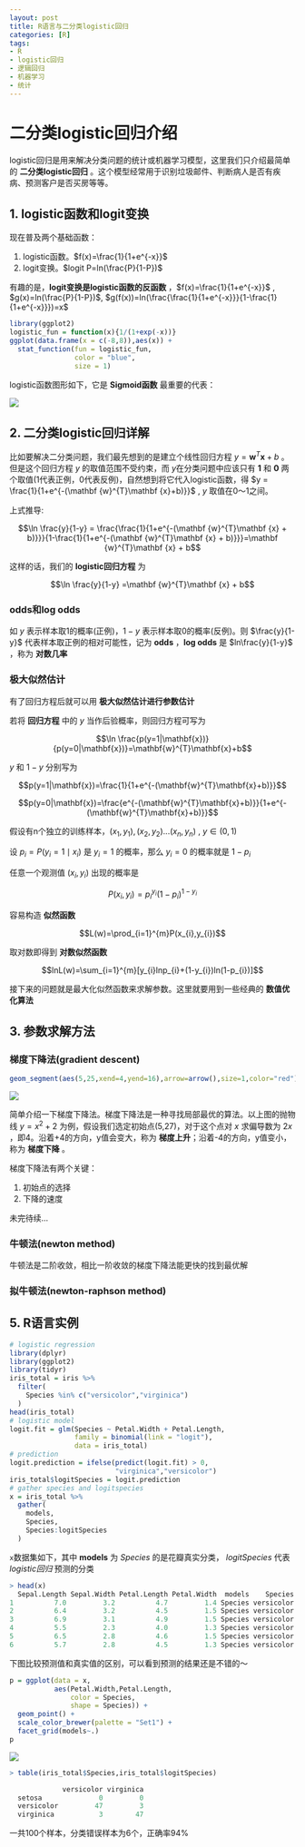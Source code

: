 ```yaml
---
layout: post
title: R语言与二分类logistic回归
categories: [R]
tags:
- R
- logistic回归
- 逻辑回归
- 机器学习
- 统计
---
```


# 二分类logistic回归介绍

logistic回归是用来解决分类问题的统计或机器学习模型，这里我们只介绍最简单的 **二分类logistic回归** 。这个模型经常用于识别垃圾邮件、判断病人是否有疾病、预测客户是否买房等等。

## 1. logistic函数和logit变换

现在普及两个基础函数：

1. logistic函数。$f(x)=\frac{1}{1+e^{-x}}$
2. logit变换。$logit P=ln(\frac{P}{1-P})$

有趣的是，**logit变换是logistic函数的反函数** ，$f(x)=\frac{1}{1+e^{-x}}$ , $g(x)=ln(\frac{P}{1-P})$, $g(f(x))=ln(\frac{\frac{1}{1+e^{-x}}}{1-\frac{1}{1+e^{-x}}})=x$

```r
library(ggplot2)
logistic_fun = function(x){1/(1+exp(-x))}
ggplot(data.frame(x = c(-8,8)),aes(x)) +
  stat_function(fun = logistic_fun,
                color = "blue",
                size = 1)
```

logistic函数图形如下，它是 **Sigmoid函数** 最重要的代表：

![](https://raw.githubusercontent.com/lixinyao/lixinyao.github.io/master/pictures/2016/logistic_fun.png)

## 2. 二分类logistic回归详解

比如要解决二分类问题，我们最先想到的是建立个线性回归方程 $y = \mathbf {w}^{T}\mathbf {x} + b$ 。但是这个回归方程 $y$ 的取值范围不受约束，而 $y$在分类问题中应该只有 **1** 和 **0** 两个取值(1代表正例，0代表反例)，自然想到将它代入logistic函数，得 $y = \frac{1}{1+e^{-(\mathbf {w}^{T}\mathbf {x}+b)}}$ , $y$ 取值在0～1之间。

上式推导:

$$\ln \frac{y}{1-y} = \frac{\frac{1}{1+e^{-(\mathbf {w}^{T}\mathbf {x} + b)}}}{1-\frac{1}{1+e^{-(\mathbf {w}^{T}\mathbf {x} + b)}}}=\mathbf {w}^{T}\mathbf {x} + b$$

这样的话，我们的 **logistic回归方程** 为

$$\ln \frac{y}{1-y} =\mathbf {w}^{T}\mathbf {x} + b$$

### odds和log odds

如 $y$ 表示样本取1的概率(正例)，$1-y$ 表示样本取0的概率(反例)。则 $\frac{y}{1-y}$ 代表样本取正例的相对可能性，记为 **odds** ，**log odds** 是 $ln\frac{y}{1-y}$ ，称为 **对数几率**

### 极大似然估计

有了回归方程后就可以用 **极大似然估计进行参数估计**

若将 **回归方程** 中的 $y$ 当作后验概率，则回归方程可写为

$$\ln \frac{p(y=1|\mathbf{x})}{p(y=0|\mathbf{x})}=\mathbf{w}^{T}\mathbf{x}+b$$

$y$ 和 $1-y$ 分别写为

$$p(y=1|\mathbf{x})=\frac{1}{1+e^{-(\mathbf{w}^{T}\mathbf{x}+b)}}$$

$$p(y=0|\mathbf{x})=\frac{e^{-(\mathbf{w}^{T}\mathbf{x}+b)}}{1+e^{-(\mathbf{w}^{T}\mathbf{x}+b)}}$$

假设有n个独立的训练样本，$(x_{1},y_{1}),(x_{2},y_{2})...(x_{n},y_{n})$ , $y\in (0,1)$

设 $p_{i}=P(y_{i}=1\mid x_{i})$ 是 $y_{i}=1$ 的概率，那么 $y_{i}=0$ 的概率就是 $1-p_{i}$

任意一个观测值 $(x_{i},y_{i})$ 出现的概率是

$$P(x_{i},y_{i})=p_{i}^{y_{i}}(1-p_{i})^{1-y_{i}}$$

容易构造 **似然函数**

$$L(w)=\prod_{i=1}^{m}P(x_{i},y_{i})$$

取对数即得到 **对数似然函数**

$$lnL(w)=\sum_{i=1}^{m}[y_{i}lnp_{i}+(1-y_{i})ln(1-p_{i})]$$

接下来的问题就是最大化似然函数来求解参数。这里就要用到一些经典的 **数值优化算法**

## 3. 参数求解方法

### 梯度下降法(gradient descent)

```r
geom_segment(aes(5,25,xend=4,yend=16),arrow=arrow(),size=1,color="red")
```

![](https://raw.githubusercontent.com/lixinyao/lixinyao.github.io/master/pictures/2016/gradient_descent.png)

简单介绍一下梯度下降法。梯度下降法是一种寻找局部最优的算法。以上图的抛物线 $y=x^{2}+2$ 为例，假设我们选定初始点(5,27)，对于这个点对 $x$ 求偏导数为 $2x$ ，即4。沿着+4的方向，y值会变大，称为 **梯度上升**；沿着-4的方向，y值变小，称为 **梯度下降** 。

梯度下降法有两个关键：
1. 初始点的选择
2. 下降的速度

未完待续...

### 牛顿法(newton method)

牛顿法是二阶收敛，相比一阶收敛的梯度下降法能更快的找到最优解

### 拟牛顿法(newton-raphson method)

## 5. R语言实例

```r
# logistic regression
library(dplyr)
library(ggplot2)
library(tidyr)
iris_total = iris %>%
  filter(
    Species %in% c("versicolor","virginica")
  )
head(iris_total)
# logistic model
logit.fit = glm(Species ~ Petal.Width + Petal.Length,
                family = binomial(link = "logit"),
                data = iris_total)
# prediction
logit.prediction = ifelse(predict(logit.fit) > 0,
                          "virginica","versicolor")
iris_total$logitSpecies = logit.prediction
# gather species and logitspecies
x = iris_total %>%
  gather(
    models,
    Species,
    Species:logitSpecies
  )
```

`x`数据集如下，其中 **models** 为 *Species* 的是花瓣真实分类， *logitSpecies* 代表 *logistic回归* 预测的分类

```r
> head(x)
  Sepal.Length Sepal.Width Petal.Length Petal.Width  models    Species
1          7.0         3.2          4.7         1.4 Species versicolor
2          6.4         3.2          4.5         1.5 Species versicolor
3          6.9         3.1          4.9         1.5 Species versicolor
4          5.5         2.3          4.0         1.3 Species versicolor
5          6.5         2.8          4.6         1.5 Species versicolor
6          5.7         2.8          4.5         1.3 Species versicolor
```

下图比较预测值和真实值的区别，可以看到预测的结果还是不错的～

```r
p = ggplot(data = x,
           aes(Petal.Width,Petal.Length,
               color = Species,
               shape = Species)) +
  geom_point() +
  scale_color_brewer(palette = "Set1") +
  facet_grid(models~.)
p
```

![](https://raw.githubusercontent.com/lixinyao/lixinyao.github.io/master/pictures/2016/iris_logistic.png)

```r
> table(iris_total$Species,iris_total$logitSpecies)

             versicolor virginica
  setosa              0         0
  versicolor         47         3
  virginica           3        47
```

一共100个样本，分类错误样本为6个，正确率94%
